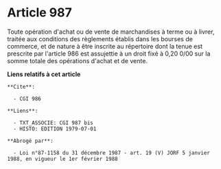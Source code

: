 # Article 987

Toute opération d'achat ou de vente de marchandises à terme ou à livrer, traitée aux conditions des règlements établis dans
les bourses de commerce, et de nature à être inscrite au répertoire dont la tenue est prescrite par l'article 986 est
assujettie à un droit fixé à 0,20 0/00 sur la somme totale des opérations d'achat et de vente.

**Liens relatifs à cet article**

	**Cite**:

	  - CGI 986

	**Liens**:

	  - TXT_ASSOCIE: CGI 987 bis
	  - HISTO: EDITION 1979-07-01

	**Abrogé par**:

	  - Loi n°87-1158 du 31 décembre 1987 - art. 19 (V) JORF 5 janvier 1988, en vigueur le 1er février 1988
